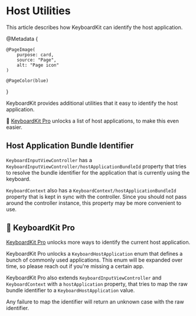 # Host Utilities

This article describes how KeyboardKit can identify the host application.

@Metadata {

    @PageImage(
        purpose: card,
        source: "Page",
        alt: "Page icon"
    )

    @PageColor(blue)
}

KeyboardKit provides additional utilities that it easy to identify the host application.

👑 [KeyboardKit Pro][Pro] unlocks a list of host applications, to make this even easier.



## Host Application Bundle Identifier

``KeyboardInputViewController`` has a ``KeyboardInputViewController/hostApplicationBundleId`` property that tries to resolve the bundle identifier for the application that is currently using the keyboard.

``KeyboardContext`` also has a ``KeyboardContext/hostApplicationBundleId`` property that is kept in sync with the controller. Since you should not pass around the controller instance, this property may be more convenient to use.



## 👑 KeyboardKit Pro

[KeyboardKit Pro][Pro] unlocks more ways to identify the current host application.

KeyboardKit Pro unlocks a ``KeyboardHostApplication`` enum that defines a bunch of commonly used applications. This enum will be expanded over time, so please reach out if you're missing a certain app.

KeyboardKit Pro also extends ``KeyboardInputViewController`` and ``KeyboardContext`` with a `hostApplication` property, that tries to map the raw bundle identifier to a ``KeyboardHostApplication`` value.

Any failure to map the identifier will return an unknown case with the raw identifier.



[Pro]: https://github.com/KeyboardKit/KeyboardKitPro
